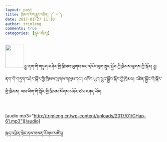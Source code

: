 ```yaml
---
layout: post
title: ཁྲིམས་རིག་རླུང་འཕྲིན། ༼ ༦ ༽
date: 2017-01-27 11:10
author: trimleng
comments: true
categories: [རླུང་འཕྲིན།]
---
```

<img class="wp-image-1074 size-full alignleft" src="http://trimleng.org/wp-content/uploads/2016/12/podcast1-1-e1483744020119.png" width="60" height="74" />རྒྱ་ནག་གི་གཏུག་བཤེར་གྱི་ཁྲིམས་ལུགས་དང་འཁོར་ཡུག་སྲུང་སྐྱོབ་ཀྱི་ཁྲིམས་ལུགས་ཀྱི་སྐོར། རྒྱ་ནག་གི་གཏུག་བཤེར་སྐོར་གྱི་ཁྲིམས་ལུགས་གསུམ་དང་། འཁོར་ཡུག་སྲུང་སྐྱོབ་སྐོར་གྱི་ཁྲིམས། འཛིན་སྐྱོང་གི་སྐོར་གྱི་ཁྲིམས། ལམ་ཡིག་གི་སྐོར་གྱི་ཁྲིམས་སོགས་མདོར་ཙམ་བཤད་ཡོད།

&nbsp;

[audio mp3="http://trimleng.cn/wp-content/uploads/2017/01/CHap-61.mp3"][/audio]

<a href="http://mp.weixin.qq.com/s/g_CLzIEeCD-hxiILfEy-UA">སྐད་འཕྲིན་སྟེང་ནས་གསན་རོགས་མཛོད།</a>
